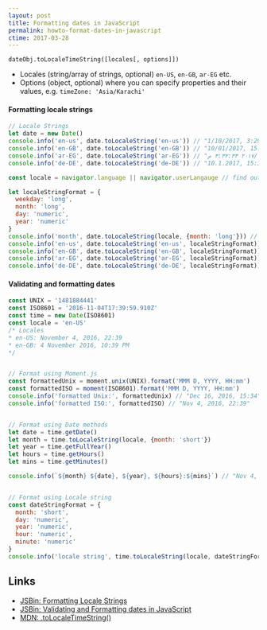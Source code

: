 ```yaml
---
layout: post
title: Formatting dates in JavaScript
permalink: howto-format-dates-in-javascript
ctime: 2017-03-28
---
```


```
dateObj.toLocaleTimeString([locales[, options]])
```

- Locales (string/array of strings, optional) `en-US`, `en-GB`, `ar-EG` etc.
- Options (object, optional) where you can specify properties and their values, e.g. `timeZone: 'Asia/Karachi'`

#### Formatting locale strings

```javascript
// Locale Strings
let date = new Date()
console.info('en-us', date.toLocaleString('en-us')) // "1/10/2017, 3:29:15 PM"
console.info('en-GB', date.toLocaleString('en-GB')) // "10/01/2017, 15:29:15"
console.info('ar-EG', date.toLocaleString('ar-EG')) // "١٠‏/١‏/٢٠١٧ ٣:٣٢:٣٣ م"
console.info('de-DE', date.toLocaleString('de-DE')) // "10.1.2017, 15:32:33"

const locale = navigator.language || navigator.userLangauge // find out the browser's locale

let localeStringFormat = {
  weekday: 'long',
  month: 'long',
  day: 'numeric',
  year: 'numeric'
}
console.info('month', date.toLocaleString(locale, {month: 'long'})) // "January"
console.info('en-us', date.toLocaleString('en-us', localeStringFormat)) // "Tuesday, January 10, 2017"
console.info('en-GB', date.toLocaleString('en-GB', localeStringFormat)) // "Tuesday, 10 January 2017"
console.info('ar-EG', date.toLocaleString('ar-EG', localeStringFormat)) // "الثلاثاء، ١٠ يناير، ٢٠١٧"
console.info('de-DE', date.toLocaleString('de-DE', localeStringFormat)) // "Dienstag, 10. Januar 2017"

```

#### Validating and formatting dates

```javascript
const UNIX = '1481884441'
const ISO8601 = '2016-11-04T17:39:59.910Z'
const time = new Date(ISO8601)
const locale = 'en-US'
/* Locales
* en-US: November 4, 2016, 22:39
* en-GB: 4 November 2016, 10:39 PM
*/


// Format using Moment.js
const formattedUnix = moment.unix(UNIX).format('MMM D, YYYY, HH:mm')
const formattedISO = moment(ISO8601).format('MMM D, YYYY, HH:mm')
console.info('formatted Unix:', formattedUnix) // "Dec 16, 2016, 15:34"
console.info('formatted ISO:', formattedISO) // "Nov 4, 2016, 22:39"


// Format using Date methods
let date = time.getDate()
let month = time.toLocaleString(locale, {month: 'short'})
let year = time.getFullYear()
let hours = time.getHours()
let mins = time.getMinutes()

console.info(`${month} ${date}, ${year}, ${hours}:${mins}`) // "Nov 4, 2016, 22:39"


// Format using Locale string
const dateStringFormat = {
  month: 'short',
  day: 'numeric',
  year: 'numeric',
  hour: 'numeric',
  minute: 'numeric'
}
console.info('locale string', time.toLocaleString(locale, dateStringFormat)) // "Nov 4, 2016, 10:39 PM"
```


Links
---
- [JSBin: Formatting Locale Strings](https://jsbin.com/lihuzu/3/edit?js,console)
- [JSBin: Validating and Formatting dates in JavaScript](https://jsbin.com/giwudo/12/edit?js,console)
- [MDN: .toLocaleTimeString()](https://developer.mozilla.org/en-US/docs/Web/JavaScript/Reference/Global_Objects/Date/toLocaleTimeString)